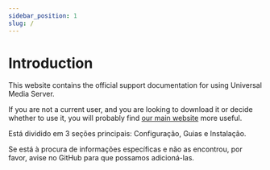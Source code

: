 ```yaml
---
sidebar_position: 1
slug: /
---
```


# Introduction

This website contains the official support documentation for using Universal Media Server.

If you are not a current user, and you are looking to download it or decide whether to use it, you will probably find [our main website](https://www.universalmediaserver.com) more useful.

Está dividido em 3 seções principais: Configuração, Guias e Instalação.

Se está à procura de informações específicas e não as encontrou, por favor, avise no GitHub para que possamos adicioná-las.
